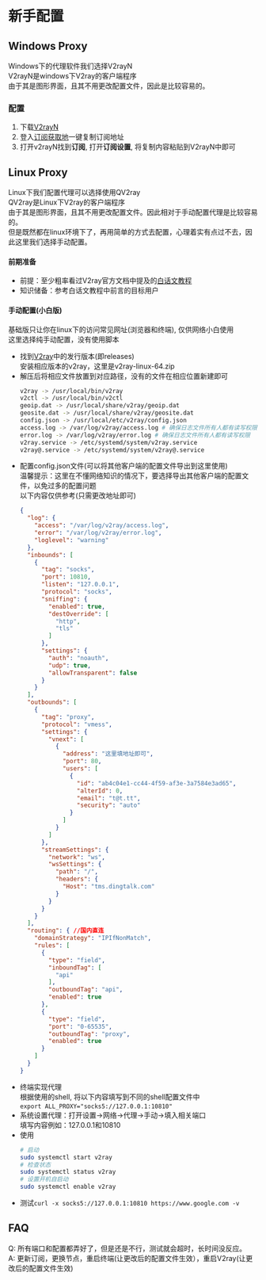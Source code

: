 # 新手配置
## Windows Proxy
Windows下的代理软件我们选择V2rayN  
V2rayN是windows下V2ray的客户端程序  
由于其是图形界面，且其不用更改配置文件，因此是比较容易的。
### 配置  
1. 下载[V2rayN](https://github.com/2dust/v2rayN)  
2. 登入[订阅获取地](cnnic.pub)一键复制订阅地址
3. 打开v2rayN找到**订阅**, 打开**订阅设置**, 将复制内容粘贴到V2rayN中即可  
## Linux Proxy  
Linux下我们配置代理可以选择使用QV2ray  
QV2ray是Linux下V2ray的客户端程序  
由于其是图形界面，且其不用更改配置文件。因此相对于手动配置代理是比较容易的。  
但是既然都在linux环境下了，再用简单的方式去配置，心理着实有点过不去，因此这里我们选择手动配置。  
#### 前期准备
* 前提：至少粗率看过V2ray官方文档中提及的[白话文教程](https://toutyrater.github.io/)   
* 知识储备：参考白话文教程中前言的目标用户  
#### 手动配置(小白版)
基础版只让你在linux下的访问常见网址(浏览器和终端), 仅供网络小白使用  
这里选择纯手动配置，没有使用脚本  
* 找到[V2ray](https://github.com/v2ray/v2ray-core)中的发行版本(即releases)  
  安装相应版本的v2ray，这里是v2ray-linux-64.zip  
* 解压后将相应文件放置到对应路径，没有的文件在相应位置新建即可  
  ``` bash shell
  v2ray -> /usr/local/bin/v2ray
  v2ctl -> /usr/local/bin/v2ctl
  geoip.dat -> /usr/local/share/v2ray/geoip.dat
  geosite.dat -> /usr/local/share/v2ray/geosite.dat
  config.json -> /usr/local/etc/v2ray/config.json
  access.log -> /var/log/v2ray/access.log # 确保日志文件所有人都有读写权限
  error.log -> /var/log/v2ray/error.log # 确保日志文件所有人都有读写权限
  v2ray.service -> /etc/systemd/system/v2ray.service
  v2ray@.service -> /etc/systemd/system/v2ray@.service
  ```
* 配置config.json文件(可以将其他客户端的配置文件导出到这里使用)  
  温馨提示：这里在不懂网络知识的情况下，要选择导出其他客户端的配置文件，以免过多的配置问题  
  以下内容仅供参考(只需更改地址即可)  
  ``` json  
  {
    "log": {
      "access": "/var/log/v2ray/access.log",
      "error": "/var/log/v2ray/error.log",
      "loglevel": "warning"
    },
    "inbounds": [
      {
        "tag": "socks",
        "port": 10810,
        "listen": "127.0.0.1",
        "protocol": "socks",
        "sniffing": {
          "enabled": true,
          "destOverride": [
            "http",
            "tls"
          ]
        },
        "settings": {
          "auth": "noauth",
          "udp": true,
          "allowTransparent": false
        }
      }
    ],
    "outbounds": [
      {
        "tag": "proxy",
        "protocol": "vmess",
        "settings": {
          "vnext": [
            {
              "address": "这里填地址即可",
              "port": 80,
              "users": [
                {
                  "id": "ab4c04e1-cc44-4f59-af3e-3a7584e3ad65",
                  "alterId": 0,
                  "email": "t@t.tt",
                  "security": "auto"
                }
              ]
            }
          ]
        },
        "streamSettings": {
          "network": "ws",
          "wsSettings": {
            "path": "/",
            "headers": {
              "Host": "tms.dingtalk.com"
            }
          }
        }
      }
    ],
    "routing": { //国内直连
      "domainStrategy": "IPIfNonMatch",
      "rules": [
        {
          "type": "field",
          "inboundTag": [
            "api"
          ],
          "outboundTag": "api",
          "enabled": true
        },
        {
          "type": "field",
          "port": "0-65535",
          "outboundTag": "proxy",
          "enabled": true
        }
      ]
    }
  }
  ```  
* 终端实现代理  
  根据使用的shell, 将以下内容填写到不同的shell配置文件中  
  `export ALL_PROXY="socks5://127.0.0.1:10810"`  
* 系统设置代理：打开设置->网络->代理->手动->填入相关端口  
  填写内容例如：127.0.0.1和10810  
* 使用  
  ``` bash shell
  # 启动
  sudo systemctl start v2ray
  # 检查状态
  sudo systemctl status v2ray
  # 设置开机自启动
  sudo systemctl enable v2ray
  ```
* 测试`curl -x socks5://127.0.0.1:10810 https://www.google.com -v` 
## FAQ
Q: 所有端口和配置都弄好了，但是还是不行，测试就会超时，长时间没反应。  
A: 更新订阅，更换节点，重启终端(让更改后的配置文件生效），重启V2ray(让更改后的配置文件生效)

